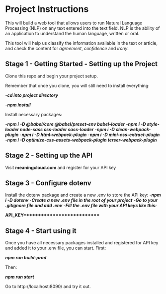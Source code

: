 # Project Instructions
This will build a web tool that allows users to run Natural Language Processing
(NLP) on any text entered into the text field. NLP is the ability of an
application to understand the human language, written or oral.

This tool will help us classify the information available in the text or
article, and check the content for _agreement_, _confidence_ and _irony_.

## Stage 1 - Getting Started - Setting up the Project

Clone this repo and begin your project setup.

Remember that once you clone, you will still need to install everything:

-***cd into project directory***

-***npm install***

Install necessary packages:

-***npm i -D @babel/core @babel/preset-env babel-loader***
-***npm i -D style-loader node-sass css-loader sass-loader***
-***npm i -D clean-webpack-plugin***
-***npm i -D html-webpack-plugin***
-***npm i -D mini-css-extract-plugin***
-***npm i -D optimize-css-assets-webpack-plugin terser-webpack-plugin***

## Stage 2 - Setting up the API
Visit __meaningcloud.com__ and register for your API key


## Stage 3 - Configure dotenv
Install the dotenv package and create a new .env to store the API key:
-***npm i -D dotenv***
-***Create a new .env file in the root of your project***
-***Go to your .gitignore file and add .env***
-***Fill the .env file with your API keys like this:***

__API_KEY=*************************__

## Stage 4 - Start using it
Once you have all necessary packages installed and registered for API key and
added it to your .env file, you can start. First:

***npm run build-prod***

Then:

***npm run start***

Go to http://localhost:8090/ and try it out.
